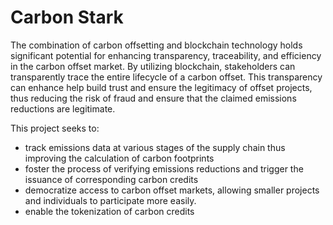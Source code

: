 # Carbon Stark
The combination of carbon offsetting and blockchain technology holds significant potential for enhancing transparency, traceability, and efficiency in the carbon offset market. By utilizing blockchain, stakeholders can transparently trace the entire lifecycle of a carbon offset. This transparency can enhance help build trust and ensure the legitimacy of offset projects, thus reducing the risk of fraud and ensure that the claimed emissions reductions are legitimate.

This project seeks to: 
- track emissions data at various stages of the supply chain thus improving the calculation of carbon footprints 
- foster the process of verifying emissions reductions and trigger the issuance of corresponding carbon credits
- democratize access to carbon offset markets, allowing smaller projects and individuals to participate more easily.
- enable the tokenization of carbon credits